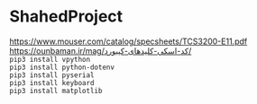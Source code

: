 # ShahedProject

https://www.mouser.com/catalog/specsheets/TCS3200-E11.pdf \
https://ounbaman.ir/mag/کد-اسکی-کلیدهای-کیبورد/ \
```pip3 install vpython```\
```pip3 install python-dotenv```\
```pip3 install pyserial```\
```pip3 install keyboard```\
```pip3 install matplotlib```